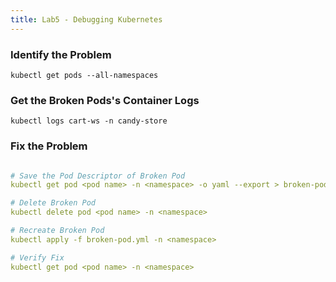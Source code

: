 ```yaml
---
title: Lab5 - Debugging Kubernetes
---
```


### Identify the Problem

```
kubectl get pods --all-namespaces
```

### Get the Broken Pods's Container Logs

```
kubectl logs cart-ws -n candy-store
```

### Fix the Problem

```yml

# Save the Pod Descriptor of Broken Pod
kubectl get pod <pod name> -n <namespace> -o yaml --export > broken-pod.yml

# Delete Broken Pod
kubectl delete pod <pod name> -n <namespace>

# Recreate Broken Pod
kubectl apply -f broken-pod.yml -n <namespace>

# Verify Fix
kubectl get pod <pod name> -n <namespace>
```

